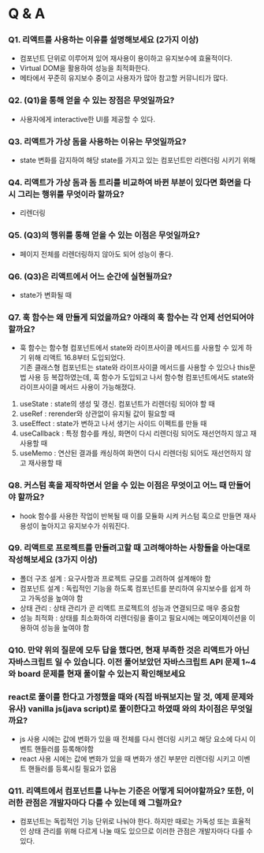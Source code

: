 # Q & A

### Q1. 리액트를 사용하는 이유를 설명해보세요 (2가지 이상)

- 컴포넌트 단위로 이루어져 있어 재사용이 용이하고 유지보수에 효율적이다.
- Virtual DOM을 활용하여 성능을 최적화한다.
- 메타에서 꾸준히 유지보수 중이고 사용자가 많아 참고할 커뮤니티가 많다.

### Q2. (Q1)을 통해 얻을 수 있는 장점은 무엇일까요?

- 사용자에게 interactive한 UI를 제공할 수 있다.

### Q3. 리액트가 가상 돔을 사용하는 이유는 무엇일까요?

- state 변화를 감지하여 해당 state를 가지고 있는 컴포넌트만 리렌더링 시키기 위해

### Q4. 리액트가 가상 돔과 돔 트리를 비교하여 바뀐 부분이 있다면 화면을 다시 그리는 행위를 무엇이라 할까요?

- 리렌더링

### Q5. (Q3)의 행위를 통해 얻을 수 있는 이점은 무엇일까요?

- 페이지 전체를 리렌더링하지 않아도 되어 성능이 좋다.

### Q6. (Q3)은 리액트에서 어느 순간에 실현될까요?

- state가 변화될 때

### Q7. 훅 함수는 왜 만들게 되었을까요? 아래의 훅 함수는 각 언제 선언되어야 할까요?

- 훅 함수는 함수형 컴포넌트에서 state와 라이프사이클 메서드를 사용할 수 있게 하기 위해 리액트 16.8부터 도입되었다.  
  기존 클래스형 컴포넌트는 state와 라이프사이클 메서드를 사용할 수 있으나 this문법 사용 등 복잡하였는데, 훅 함수가 도입되고 나서 함수형 컴포넌트에서도 state와 라이프사이클 메서드 사용이 가능해졌다.

1.  useState : state의 생성 및 갱신. 컴포넌트가 리렌더링 되어야 할 때
2.  useRef : rerender와 상관없이 유지될 값이 필요할 때
3.  useEffect : state가 변하고 나서 생기는 사이드 이펙트를 만들 때
4.  useCallback : 특정 함수를 캐싱, 화면이 다시 리렌더링 되어도 재선언하지 않고 재사용할 때
5.  useMemo : 연산된 결과를 캐싱하여 화면이 다시 리렌더링 되어도 재선언하지 않고 재사용할 때

### Q8. 커스텀 훅을 제작하면서 얻을 수 있는 이점은 무엇이고 어느 때 만들어야 할까요?

- hook 함수를 사용한 작업이 반복될 때 이를 모듈화 시켜 커스텀 훅으로 만들면 재사용성이 높아지고 유지보수가 쉬워진다.

### Q9. 리액트로 프로젝트를 만들려고할 때 고려해야하는 사항들을 아는대로 작성해보세요 (3가지 이상)

- 폴더 구조 설계 : 요구사항과 프로젝트 규모를 고려하여 설계해야 함
- 컴포넌트 설계 : 독립적인 기능을 하도록 컴포넌트를 분리하여 유지보수를 쉽게 하고 가독성을 높여야 함
- 상태 관리 : 상태 관리가 곧 리액트 프로젝트의 성능과 연결되므로 매우 중요함
- 성능 최적화 : 상태를 최소화하여 리렌더링을 줄이고 필요시에는 메모이제이션을 이용하여 성능을 높여야 함

### Q10. 만약 위의 질문에 모두 답을 했다면, 현재 부족한 것은 리액트가 아닌 자바스크립트 일 수 있습니다. 이전 풀어보았던 자바스크립트 API 문제 1~4와 board 문제를 현재 풀이할 수 있는지 확인해보세요

### react로 풀이를 한다고 가정했을 때와 (직접 바꿔보지는 말 것, 예제 문제와 유사) vanilla js(java script)로 풀이한다고 하였때 와의 차이점은 무엇일까요?

- js 사용 시에는 값에 변화가 있을 때 전체를 다시 렌더링 시키고 해당 요소에 다시 이벤트 핸들러를 등록해야함
- react 사용 시에는 값에 변화가 있을 때 변화가 생긴 부분만 리렌더링 시키고 이벤트 핸들러를 등록시킬 필요가 없음

### Q11. 리액트에서 컴포넌트를 나누는 기준은 어떻게 되어야할까요? 또한, 이러한 관점은 개발자마다 다를 수 있는데 왜 그럴까요?

- 컴포넌트는 독립적인 기능 단위로 나눠야 한다. 하지만 때로는 가독성 또는 효율적인 상태 관리를 위해 다르게 나눌 때도 있으므로 이러한 관점은 개발자마다 다를 수 있다.
